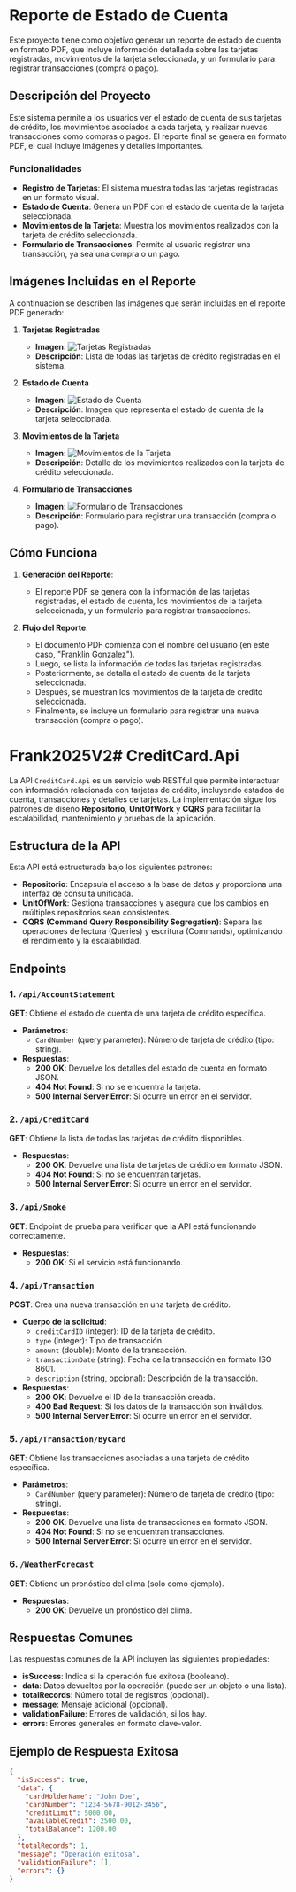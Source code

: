 # Reporte de Estado de Cuenta

Este proyecto tiene como objetivo generar un reporte de estado de cuenta en formato PDF, que incluye información detallada sobre las tarjetas registradas, movimientos de la tarjeta seleccionada, y un formulario para registrar transacciones (compra o pago).

## Descripción del Proyecto

Este sistema permite a los usuarios ver el estado de cuenta de sus tarjetas de crédito, los movimientos asociados a cada tarjeta, y realizar nuevas transacciones como compras o pagos. El reporte final se genera en formato PDF, el cual incluye imágenes y detalles importantes.

### Funcionalidades

- **Registro de Tarjetas**: El sistema muestra todas las tarjetas registradas en un formato visual.
- **Estado de Cuenta**: Genera un PDF con el estado de cuenta de la tarjeta seleccionada.
- **Movimientos de la Tarjeta**: Muestra los movimientos realizados con la tarjeta de crédito seleccionada.
- **Formulario de Transacciones**: Permite al usuario registrar una transacción, ya sea una compra o un pago.

## Imágenes Incluidas en el Reporte

A continuación se describen las imágenes que serán incluidas en el reporte PDF generado:

1. **Tarjetas Registradas**
   - **Imagen**:
     ![Tarjetas Registradas](Doc/img1.PNG)
   - **Descripción**: Lista de todas las tarjetas de crédito registradas en el sistema.

2. **Estado de Cuenta**
   - **Imagen**:
     ![Estado de Cuenta](Doc/img2.PNG)
   - **Descripción**: Imagen que representa el estado de cuenta de la tarjeta seleccionada.

3. **Movimientos de la Tarjeta**
   - **Imagen**:
     ![Movimientos de la Tarjeta](Doc/img3.PNG)
   - **Descripción**: Detalle de los movimientos realizados con la tarjeta de crédito seleccionada.

4. **Formulario de Transacciones**
   - **Imagen**:
     ![Formulario de Transacciones](Doc/img4.PNG)
   - **Descripción**: Formulario para registrar una transacción (compra o pago).


## Cómo Funciona

1. **Generación del Reporte**:
   - El reporte PDF se genera con la información de las tarjetas registradas, el estado de cuenta, los movimientos de la tarjeta seleccionada, y un formulario para registrar transacciones.
   
2. **Flujo del Reporte**:
   - El documento PDF comienza con el nombre del usuario (en este caso, "Franklin Gonzalez").
   - Luego, se lista la información de todas las tarjetas registradas.
   - Posteriormente, se detalla el estado de cuenta de la tarjeta seleccionada.
   - Después, se muestran los movimientos de la tarjeta de crédito seleccionada.
   - Finalmente, se incluye un formulario para registrar una nueva transacción (compra o pago).







# Frank2025V2# CreditCard.Api

La API `CreditCard.Api` es un servicio web RESTful que permite interactuar con información relacionada con tarjetas de crédito, incluyendo estados de cuenta, transacciones y detalles de tarjetas. La implementación sigue los patrones de diseño **Repositorio**, **UnitOfWork** y **CQRS** para facilitar la escalabilidad, mantenimiento y pruebas de la aplicación.

## Estructura de la API

Esta API está estructurada bajo los siguientes patrones:

- **Repositorio**: Encapsula el acceso a la base de datos y proporciona una interfaz de consulta unificada.
- **UnitOfWork**: Gestiona transacciones y asegura que los cambios en múltiples repositorios sean consistentes.
- **CQRS (Command Query Responsibility Segregation)**: Separa las operaciones de lectura (Queries) y escritura (Commands), optimizando el rendimiento y la escalabilidad.

## Endpoints

### 1. `/api/AccountStatement`

**GET**: Obtiene el estado de cuenta de una tarjeta de crédito específica.

- **Parámetros**:
  - `CardNumber` (query parameter): Número de tarjeta de crédito (tipo: string).
- **Respuestas**:
  - **200 OK**: Devuelve los detalles del estado de cuenta en formato JSON.
  - **404 Not Found**: Si no se encuentra la tarjeta.
  - **500 Internal Server Error**: Si ocurre un error en el servidor.

### 2. `/api/CreditCard`

**GET**: Obtiene la lista de todas las tarjetas de crédito disponibles.

- **Respuestas**:
  - **200 OK**: Devuelve una lista de tarjetas de crédito en formato JSON.
  - **404 Not Found**: Si no se encuentran tarjetas.
  - **500 Internal Server Error**: Si ocurre un error en el servidor.

### 3. `/api/Smoke`

**GET**: Endpoint de prueba para verificar que la API está funcionando correctamente.

- **Respuestas**:
  - **200 OK**: Si el servicio está funcionando.

### 4. `/api/Transaction`

**POST**: Crea una nueva transacción en una tarjeta de crédito.

- **Cuerpo de la solicitud**:
  - `creditCardID` (integer): ID de la tarjeta de crédito.
  - `type` (integer): Tipo de transacción.
  - `amount` (double): Monto de la transacción.
  - `transactionDate` (string): Fecha de la transacción en formato ISO 8601.
  - `description` (string, opcional): Descripción de la transacción.
- **Respuestas**:
  - **200 OK**: Devuelve el ID de la transacción creada.
  - **400 Bad Request**: Si los datos de la transacción son inválidos.
  - **500 Internal Server Error**: Si ocurre un error en el servidor.

### 5. `/api/Transaction/ByCard`

**GET**: Obtiene las transacciones asociadas a una tarjeta de crédito específica.

- **Parámetros**:
  - `CardNumber` (query parameter): Número de tarjeta de crédito (tipo: string).
- **Respuestas**:
  - **200 OK**: Devuelve una lista de transacciones en formato JSON.
  - **404 Not Found**: Si no se encuentran transacciones.
  - **500 Internal Server Error**: Si ocurre un error en el servidor.

### 6. `/WeatherForecast`

**GET**: Obtiene un pronóstico del clima (solo como ejemplo).

- **Respuestas**:
  - **200 OK**: Devuelve un pronóstico del clima.

## Respuestas Comunes

Las respuestas comunes de la API incluyen las siguientes propiedades:

- **isSuccess**: Indica si la operación fue exitosa (booleano).
- **data**: Datos devueltos por la operación (puede ser un objeto o una lista).
- **totalRecords**: Número total de registros (opcional).
- **message**: Mensaje adicional (opcional).
- **validationFailure**: Errores de validación, si los hay.
- **errors**: Errores generales en formato clave-valor.

## Ejemplo de Respuesta Exitosa

```json
{
  "isSuccess": true,
  "data": {
    "cardHolderName": "John Doe",
    "cardNumber": "1234-5678-9012-3456",
    "creditLimit": 5000.00,
    "availableCredit": 2500.00,
    "totalBalance": 1200.00
  },
  "totalRecords": 1,
  "message": "Operación exitosa",
  "validationFailure": [],
  "errors": {}
}
